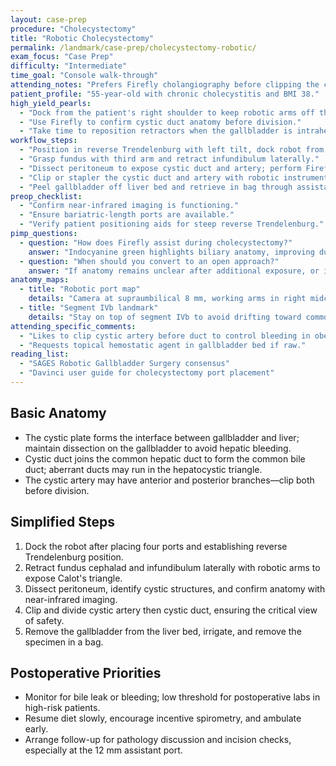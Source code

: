 ```yaml
---
layout: case-prep
procedure: "Cholecystectomy"
title: "Robotic Cholecystectomy"
permalink: /landmark/case-prep/cholecystectomy-robotic/
exam_focus: "Case Prep"
difficulty: "Intermediate"
time_goal: "Console walk-through"
attending_notes: "Prefers Firefly cholangiography before clipping the cystic duct."
patient_profile: "55-year-old with chronic cholecystitis and BMI 38."
high_yield_pearls:
  - "Dock from the patient's right shoulder to keep robotic arms off the diaphragm."
  - "Use Firefly to confirm cystic duct anatomy before division."
  - "Take time to reposition retractors when the gallbladder is intrahepatic to avoid traction tears."
workflow_steps:
  - "Position in reverse Trendelenburg with left tilt, dock robot from the right."
  - "Grasp fundus with third arm and retract infundibulum laterally."
  - "Dissect peritoneum to expose cystic duct and artery; perform Firefly cholangiography if available."
  - "Clip or stapler the cystic duct and artery with robotic instruments."
  - "Peel gallbladder off liver bed and retrieve in bag through assistant port."
preop_checklist:
  - "Confirm near-infrared imaging is functioning."
  - "Ensure bariatric-length ports are available."
  - "Verify patient positioning aids for steep reverse Trendelenburg."
pimp_questions:
  - question: "How does Firefly assist during cholecystectomy?"
    answer: "Indocyanine green highlights biliary anatomy, improving duct identification and reducing bile duct injury risk."
  - question: "When should you convert to an open approach?"
    answer: "If anatomy remains unclear after additional exposure, or if there is uncontrolled bleeding or suspected duct injury."
anatomy_maps:
  - title: "Robotic port map"
    details: "Camera at supraumbilical 8 mm, working arms in right midclavicular and anterior axillary lines, 12 mm assistant port left of midline."
  - title: "Segment IVb landmark"
    details: "Stay on top of segment IVb to avoid drifting toward common bile duct."
attending_specific_comments:
  - "Likes to clip cystic artery before duct to control bleeding in obese patients."
  - "Requests topical hemostatic agent in gallbladder bed if raw."
reading_list:
  - "SAGES Robotic Gallbladder Surgery consensus"
  - "Davinci user guide for cholecystectomy port placement"
---
```


## Basic Anatomy
- The cystic plate forms the interface between gallbladder and liver; maintain dissection on the gallbladder to avoid hepatic bleeding.
- Cystic duct joins the common hepatic duct to form the common bile duct; aberrant ducts may run in the hepatocystic triangle.
- The cystic artery may have anterior and posterior branches—clip both before division.

## Simplified Steps
1. Dock the robot after placing four ports and establishing reverse Trendelenburg position.
2. Retract fundus cephalad and infundibulum laterally with robotic arms to expose Calot's triangle.
3. Dissect peritoneum, identify cystic structures, and confirm anatomy with near-infrared imaging.
4. Clip and divide cystic artery then cystic duct, ensuring the critical view of safety.
5. Remove the gallbladder from the liver bed, irrigate, and remove the specimen in a bag.

## Postoperative Priorities
- Monitor for bile leak or bleeding; low threshold for postoperative labs in high-risk patients.
- Resume diet slowly, encourage incentive spirometry, and ambulate early.
- Arrange follow-up for pathology discussion and incision checks, especially at the 12 mm assistant port.
